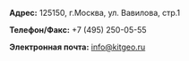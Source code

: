 **Адрес:** 125150, г.Москва, ул. Вавилова, стр.1

**Телефон/Факс:** +7 (495) 250-05-55

**Электронная почта:** [info@kitgeo.ru](mailto:info@kitgeo.ru)
